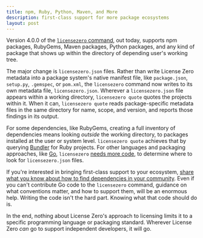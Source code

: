 ```yaml
---
title: npm, Ruby, Python, Maven, and More
description: first-class support for more package ecosystems
layout: post
---
```


Version 4.0.0 of the [`licensezero` command](https://github.com/licensezero/cli), out today, supports npm packages, RubyGems, Maven packages, Python packages, and any kind of package that shows up within the directory of depending user's working tree.

The major change is `licensezero.json` files.  Rather than write License Zero metadata into a package system's native manifest file, like `package.json`, `setup.py`, `.gemspec`, or `pom.xml`, the `licensezero` command now writes to its own metadata file, `licensezero.json`.  Wherever a `licensezero.json` file appears within a working directory, `licensezero quote` quotes the projects within it.  When it can, `licensezero quote` reads package-specific metadata files in the same directory for name, scope, and version, and reports those findings in its output.

For some dependencies, like RubyGems, creating a full inventory of dependencies means looking _outside_ the working directory, to packages installed at the user or system level.  `licensezero quote` achieves that by querying [Bundler](https://bundler.io/) for Ruby projects.  For other languages and packaging approaches, like [Go](https://golang.org), `licensezero` [needs more code](https://github.com/licensezero/cli/issues/10), to determine where to look for `licensezero.json` files.

If you're interested in bringing first-class support to your ecosystem, [share what you know about how to find dependencies in your community](https://github.com/licensezero/cli/issues/new).  Even if you can't contribute Go code to the `licensezero` command, guidance on what conventions matter, and how to support them, will be an enormous help.  Writing the code isn't the hard part.  Knowing what that code should do is.

In the end, nothing about License Zero's approach to licensing limits it to a specific programming language or packaging standard.  Wherever License Zero _can_ go to support independent developers, it will go.
